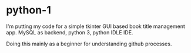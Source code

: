 # python-1

I'm putting my code for a simple tkinter GUI based book title management app. MySQL as backend, python 3, python IDLE IDE.

Doing this mainly as a beginner for understanding github processes.
